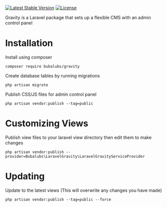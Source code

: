 [![Latest Stable Version](https://poser.pugx.org/bubalubs/gravity/v/stable)](https://packagist.org/packages/bubalubs/gravity)
[![License](https://poser.pugx.org/bubalubs/gravity/license)](https://packagist.org/packages/bubalubs/gravity)

Gravity is a Laravel package that sets up a flexible CMS with an admin control panel

# Installation

Install using composer

`composer require bubalubs/gravity`

Create database tables by running migrations

`php artisan migrate`

Publish CSS/JS files for admin control panel

`php artisan vendor:publish --tag=public`

# Customizing Views

Publish view files to your laravel view directory then edit them to make changes

`php artisan vendor:publish --provider=Bubalubs\LaravelGravity\LaravelGravityServiceProvider`

# Updating

Update to the latest views (This will overwrite any changes you have made)

`php artisan vendor:publish --tag=public --force`

